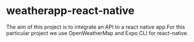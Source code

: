 # weatherapp-react-native
The aim of this project is to integrate an API to a react native app.For this particular project we use OpenWeatherMap and Expo CLI for react-native.

